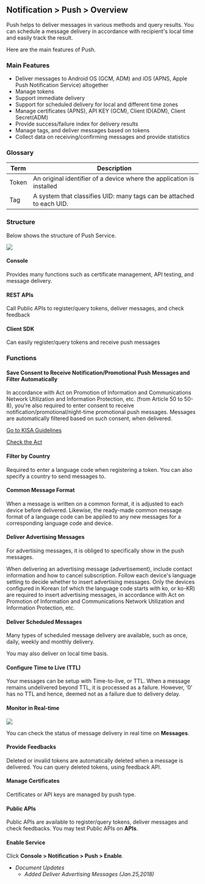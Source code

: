 ## Notification > Push > Overview

Push helps to deliver messages in various methods and query results. You can schedule a message delivery in accordance with recipient's local time and easily track the result.

Here are the main features of Push.    

### Main Features

- Deliver messages to Android OS (GCM, ADM) and iOS (APNS, Apple Push Notification Service) altogether
- Manage tokens
- Support immediate delivery
- Support for scheduled delivery for local and different time zones
- Manage certificates (APNS), API KEY (GCM), Client ID(ADM), Client Secret(ADM)
- Provide success/failure index for delivery results
- Manage tags, and deliver messages based on tokens
- Collect data on receiving/confirming messages and provide statistics

### Glossary

| Term  | Description                                                  |
| ----- | ------------------------------------------------------------ |
| Token | An original identifier of a device where the application is installed |
| Tag   | A system that classifies UID: many tags can be attached to each UID. |

### Structure

Below shows the structure of Push Service.

![](http://static.toastoven.net/prod_push/21-05-03/overview_en.png)

#### Console

Provides many functions such as certificate management, API testing, and message delivery.

#### REST APIs

Call Public APIs to register/query tokens, deliver messages, and check feedback

#### Client SDK

Can easily register/query tokens and receive push messages

### Functions

#### Save Consent to Receive Notification/Promotional Push Messages and Filter Automatically

In accordance with Act on Promotion of Information and Communications Network Utilization and Information Protection, etc. (from Article 50 to 50-8), you're also required to enter consent to receive notification/promotional/night-time promotional push messages. Messages are automatically filtered based on such consent, when delivered.

[Go to KISA Guidelines](https://spam.kisa.or.kr/spam/na/ntt/selectNttInfo.do?mi=1020&nttSn=1171&bbsId=1002)

[Check the Act](http://www.law.go.kr/lsEfInfoP.do?lsiSeq=123210#)

#### Filter by Country

Required to enter a language code when registering a token. You can also specify a country to send messages to.

#### Common Message Format

When a message is written on a common format, it is adjusted to each device before delivered.
Likewise, the ready-made common message format of a language code can be applied to any new messages for a corresponding language code and device.

#### Deliver Advertising Messages

For advertising messages, it is obliged to specifically show in the push messages.  

When delivering an advertising message (advertisement), include contact information and how to cancel subscription.
Follow each device's language setting to decide whether to insert advertising messages.
Only the devices configured in Korean (of which the language code starts with ko, or ko-KR) are required to insert advertising messages, in accordance with Act on Promotion of Information and Communications Network Utilization and Information Protection, etc.

#### Deliver Scheduled Messages  

Many types of scheduled message delivery are available, such as once, daily, weekly and monthly delivery.  

You may also deliver on local time basis.

#### Configure Time to Live (TTL)   

Your messages can be setup with Time-to-live, or TTL. When a message remains undelivered beyond TTL, it is processed as a failure.
However, ‘0’ has no TTL and hence, deemed not as a failure due to delivery delay.  

#### Monitor in Real-time  

![](http://static.toastoven.net/prod_push/img_03.png)

You can check the status of message delivery in real time on **Messages**.  

#### Provide Feedbacks

Deleted or invalid tokens are automatically deleted when a message is delivered. You can query deleted tokens, using feedback API.

#### Manage Certificates

Certificates or API keys are managed by push type.

#### Public APIs

Public APIs are available to register/query tokens, deliver messages and check feedbacks.
You may test Public APIs on **APIs**.

#### Enable Service

Click **Console > Notification > Push > Enable**.

- *Document Updates*
  - *Added Deliver Advertising Messages  (Jan.25,2018)*
